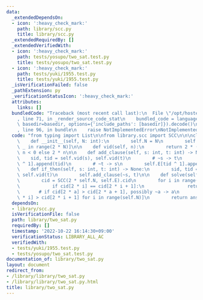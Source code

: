 ```yaml
---
data:
  _extendedDependsOn:
  - icon: ':heavy_check_mark:'
    path: library/scc.py
    title: library/scc.py
  _extendedRequiredBy: []
  _extendedVerifiedWith:
  - icon: ':heavy_check_mark:'
    path: tests/yosupo/two_sat.test.py
    title: tests/yosupo/two_sat.test.py
  - icon: ':heavy_check_mark:'
    path: tests/yuki/1955.test.py
    title: tests/yuki/1955.test.py
  _isVerificationFailed: false
  _pathExtension: py
  _verificationStatusIcon: ':heavy_check_mark:'
  attributes:
    links: []
  bundledCode: "Traceback (most recent call last):\n  File \"/opt/hostedtoolcache/PyPy/3.7.13/x64/site-packages/onlinejudge_verify/documentation/build.py\"\
    , line 71, in _render_source_code_stat\n    bundled_code = language.bundle(stat.path,\
    \ basedir=basedir, options={'include_paths': [basedir]}).decode()\n  File \"/opt/hostedtoolcache/PyPy/3.7.13/x64/site-packages/onlinejudge_verify/languages/python.py\"\
    , line 96, in bundle\n    raise NotImplementedError\nNotImplementedError\n"
  code: "from typing import List\n\nfrom library.scc import SCC\n\n\nclass TwoSat:\n\
    \    def __init__(self, N: int):\n        self.N = N\n        self.E = [[] for\
    \ _ in range(2 * N)]\n\n    def vid(self, n):\n        return 2 * (~n) + 1 if\
    \ n < 0 else 2 * n\n\n    def add_clause(self, s: int, t: int) -> None:\n    \
    \    sid, tid = self.vid(s), self.vid(t)\n        # ~s -> t\n        self.E[sid\
    \ ^ 1].append(tid)\n        # ~t -> s\n        self.E[tid ^ 1].append(sid)\n\n\
    \    def if_then(self, s: int, t: int) -> None:\n        sid, tid = self.vid(s),\
    \ self.vid(t)\n        self.add_clause(~s, t)\n\n    def solve(self) -> List[bool]:\n\
    \        cid = SCC(2 * self.N, self.E).cid\n        for i in range(self.N):\n\
    \            if cid[2 * i] == cid[2 * i + 1]:\n                return None\n \
    \       # if cid[2 * a] > cid[2 * a + 1], possibly ~a -> a\n        ans = [cid[2\
    \ * i] > cid[2 * i + 1] for i in range(self.N)]\n        return ans\n"
  dependsOn:
  - library/scc.py
  isVerificationFile: false
  path: library/two_sat.py
  requiredBy: []
  timestamp: '2022-10-22 16:14:30+09:00'
  verificationStatus: LIBRARY_ALL_AC
  verifiedWith:
  - tests/yuki/1955.test.py
  - tests/yosupo/two_sat.test.py
documentation_of: library/two_sat.py
layout: document
redirect_from:
- /library/library/two_sat.py
- /library/library/two_sat.py.html
title: library/two_sat.py
---
```

